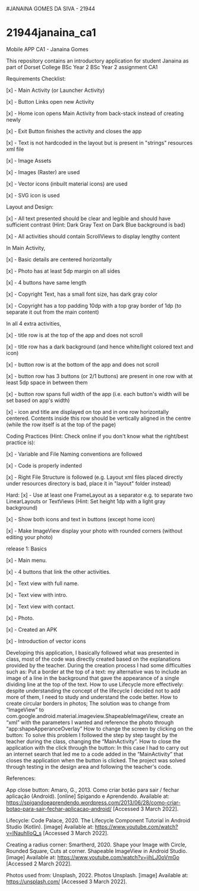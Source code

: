 #JANAINA GOMES DA SIVA - 21944
# 21944janaina_ca1
Mobile APP CA1 - Janaina Gomes


This repository contains an introductory application for student Janaina as part of Dorset College BSc Year 2 BSc Year 2 assignment CA1

Requirements Checklist:


[x] - Main Activity (or Launcher Activity)

[x] - Button Links open new Activity

[x] - Home icon opens Main Activity from back-stack instead of creating newly

[x] - Exit Button finishes the activity and closes the app

[x] - Text is not hardcoded in the layout but is present in "strings" resources xml file

[x] - Image Assets

[x] - Images (Raster) are used

[x] - Vector icons (inbuilt material icons) are used

[x] - SVG icon is used

Layout and Design:

[x] - All text presented should be clear and legible and should have sufficient contrast (Hint: Dark Gray Text on Dark Blue background is bad)

[x] - All activities should contain ScrollViews to display lengthy content

In Main Activity, 

[x] - Basic details are centered horizontally

[x] - Photo has at least 5dp margin on all sides

[x] - 4 buttons have same length

[x] - Copyright Text, has a small font size, has dark gray color

[x] - Copyright has a top padding 10dp with a top gray border of 1dp (to separate it out from the main content)

In all 4 extra activities, 

[x] - title row is at the top of the app and does not scroll

[x] - title row has a dark background (and hence white/light colored text and icon)

[x] - button row is at the bottom of the app and does not scroll

[x] - button row has 3 buttons (or 2/1 buttons) are present in one row with at least 5dp space in between them

[x] - button row spans full width of the app (i.e. each button's width will be set based on app's width)

[x] - icon and title are displayed on top and in one row horizontally centered. Contents inside this row should be vertically aligned in the centre (while the row itself is at the top of the page)

Coding Practices (Hint: Check online if you don't know what the right/best practice is):

[x] - Variable and File Naming conventions are followed

[x] - Code is properly indented

[x] - Right File Structure is followed (e.g. Layout xml files placed directly under resources directory is bad, place it in "layout" folder instead)

Hard:
[x] - Use at least one FrameLayout as a separator e.g. to separate two LinearLayouts or TextViews (Hint: Set height 1dp with a light gray background)

[x] - Show both icons and text in buttons (except home icon)

[x] - Make ImageView display your photo with rounded corners (without editing your photo)



release 1: Basics

[x] - Main menu. 

[x] - 4 buttons that link the other activities. 

[x] - Text view with full name. 

[x] - Text view with intro.

[x] - Text view with contact.

[x] - Photo. 

[x] - Created an APK

[x] - Introduction of vector icons



Developing this application, I basically followed what was presented in class, most of the code was directly created based on the explanations provided by the teacher.
During the creation process I had some difficulties such as:
Put a border at the top of a text: my alternative was to include an image of a line in the background that gave the appearance of a single dividing line at the top of the text.
How to use Lifecycle more effectively: despite understanding the concept of the lifecycle I decided not to add more of them, I need to study and understand the code better.
How to create circular borders in photos; The solution was to change from “ImageView” to com.google.android.material.imageview.ShapeableImageView, create an “xml” with the parameters I wanted and reference the photo through “app:shapeApperanceOverlay”
How to change the screen by clicking on the button: To solve this problem I followed the step by step taught by the teacher during the class, changing the “MainActivity”.
How to close the application with the click through the button: In this case I had to carry out an internet search that led me to a code added in the “MainActivity” that closes the application when the button is clicked.
The project was solved through testing in the design area and following the teacher's code.

References:

App close button:
Amaro, G., 2013. Como criar botão para sair / fechar aplicação (Android). [online] Spigando e Aprendendo. Available at: <https://spigandoeaprendendo.wordpress.com/2013/06/28/como-criar-botao-para-sair-fechar-aplicacao-android/> [Accessed 3 March 2022].

Lifecycle:
Code Palace, 2020. The Lifecycle Component Tutorial in Android Studio (Kotlin). [image] Available at: <https://www.youtube.com/watch?v=INauhIIoQ_s> [Accessed 3 March 2022].

Creating a radius corner:
Smartherd, 2020. Shape your Image with Circle, Rounded Square, Cuts at corner. Shapeable ImageView in Android Studio. [image] Available at: <https://www.youtube.com/watch?v=jihLJ0oVmGo> [Accessed 2 March 2022].

Photos used from:
Unsplash, 2022. Photos Unsplash. [image] Available at: <https://unsplash.com/> [Accessed 3 March 2022]. 

